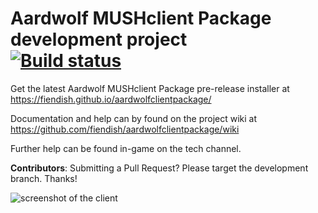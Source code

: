 # Aardwolf MUSHclient Package development project<br>[![Build status](https://ci.appveyor.com/api/projects/status/wlob2haa2991a8sc?svg=true)](https://ci.appveyor.com/project/fiendish/aardwolfclientpackage)
Get the latest Aardwolf MUSHclient Package pre-release installer at https://fiendish.github.io/aardwolfclientpackage/

Documentation and help can by found on the project wiki at https://github.com/fiendish/aardwolfclientpackage/wiki

Further help can be found in-game on the tech channel.

**Contributors**: Submitting a Pull Request? Please target the development branch. Thanks!

![screenshot of the client](https://github.com/fiendish/aardwolfclientpackage/wiki/images/screenshot1.png) 
